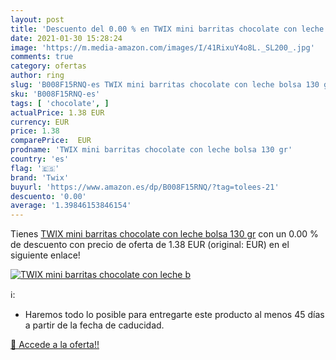 ```yaml
---
layout: post
title: 'Descuento del 0.00 % en TWIX mini barritas chocolate con leche b'
date: 2021-01-30 15:28:24
image: 'https://m.media-amazon.com/images/I/41RixuY4o8L._SL200_.jpg'
comments: true
category: ofertas
author: ring
slug: 'B008F15RNQ-es TWIX mini barritas chocolate con leche bolsa 130 gr'
sku: 'B008F15RNQ-es'
tags: [ 'chocolate', ]
actualPrice: 1.38 EUR
currency: EUR
price: 1.38
comparePrice:  EUR
prodname: 'TWIX mini barritas chocolate con leche bolsa 130 gr'
country: 'es'
flag: '🇪🇸'
brand: 'Twix'
buyurl: 'https://www.amazon.es/dp/B008F15RNQ/?tag=tolees-21'
descuento: '0.00'
average: '1.39846153846154'
---
```


Tienes [TWIX mini barritas chocolate con leche bolsa 130 gr](https://www.amazon.es/dp/B008F15RNQ/?tag=tolees-21) con un 0.00 % de descuento con precio de oferta de 1.38 EUR (original:  EUR) en el siguiente enlace!

[![TWIX mini barritas chocolate con leche b](https://m.media-amazon.com/images/I/41RixuY4o8L._SL200_.jpg)](https://www.amazon.es/dp/B008F15RNQ/?tag=tolees-21)

ℹ️:

- Haremos todo lo posible para entregarte este producto al menos 45 días a partir de la fecha de caducidad.

[🛒 Accede a la oferta!!](https://www.amazon.es/dp/B008F15RNQ/?tag=tolees-21)
